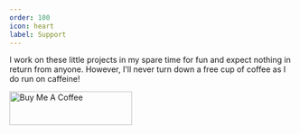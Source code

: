 ```yaml
---
order: 100
icon: heart
label: Support
---
```


I work on these little projects in my spare time for fun and expect nothing in return from anyone. However, I'll never turn down a free cup of coffee as I do run on caffeine!

<a href="https://www.buymeacoffee.com/sumitkolhe" target="_blank"><img src="https://cdn.buymeacoffee.com/buttons/v2/default-yellow.png" alt="Buy Me A Coffee" style="height: 60px !important;width: 217px !important;" ></a>
